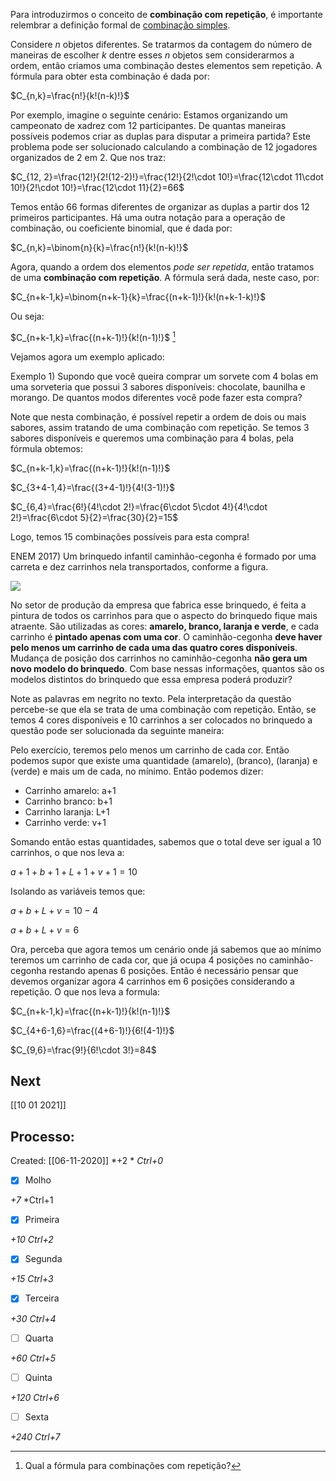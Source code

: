Para introduzirmos o conceito de **combinação com repetição**, é importante relembrar a definição formal de [combinação simples](https://www.infoescola.com/matematica/combinacao-simples/).

Considere _n_ objetos diferentes. Se tratarmos da contagem do número de maneiras de escolher _k_ dentre esses _n_ objetos sem considerarmos a ordem, então criamos uma combinação destes elementos sem repetição. A fórmula para obter esta combinação é dada por:

$C_{n,k}=\frac{n!}{k!(n-k)!}$

Por exemplo, imagine o seguinte cenário: Estamos organizando um campeonato de xadrez com 12 participantes. De quantas maneiras possíveis podemos criar as duplas para disputar a primeira partida? Este problema pode ser solucionado calculando a combinação de 12 jogadores organizados de 2 em 2. Que nos traz:

$C_{12, 2}=\frac{12!}{2!(12-2)!}=\frac{12!}{2!\cdot 10!}=\frac{12\cdot 11\cdot 10!}{2!\cdot 10!}=\frac{12\cdot 11}{2}=66$

Temos então 66 formas diferentes de organizar as duplas a partir dos 12 primeiros participantes. Há uma outra notação para a operação de combinação, ou coeficiente binomial, que é dada por:

$C_{n,k}=\binom{n}{k}=\frac{n!}{k!(n-k)!}$

Agora, quando a ordem dos elementos _pode ser repetida_, então tratamos de uma **combinação com repetição**. A fórmula será dada, neste caso, por:

$C_{n+k-1,k}=\binom{n+k-1}{k}=\frac{(n+k-1)!}{k!(n+k-1-k)!}$

Ou seja:

$C_{n+k-1,k}=\frac{(n+k-1)!}{k!(n-1)!}$ [^1]

[^1]: Qual a fórmula para combinações com repetição?

Vejamos agora um exemplo aplicado:

Exemplo 1) Supondo que você queira comprar um sorvete com 4 bolas em uma sorveteria que possui 3 sabores disponíveis: chocolate, baunilha e morango. De quantos modos diferentes você pode fazer esta compra?

Note que nesta combinação, é possível repetir a ordem de dois ou mais sabores, assim tratando de uma combinação com repetição. Se temos 3 sabores disponíveis e queremos uma combinação para 4 bolas, pela fórmula obtemos:

$C_{n+k-1,k}=\frac{(n+k-1)!}{k!(n-1)!}$

$C_{3+4-1,4}=\frac{(3+4-1)!}{4!(3-1)!}$

$C_{6,4}=\frac{6!}{4!\cdot 2!}=\frac{6\cdot 5\cdot 4!}{4!\cdot 2!}=\frac{6\cdot 5}{2}=\frac{30}{2}=15$

Logo, temos 15 combinações possíveis para esta compra!

ENEM 2017) Um brinquedo infantil caminhão-cegonha é formado por uma carreta e dez carrinhos nela transportados, conforme a figura.

![](https://www.infoescola.com/wp-content/uploads/2018/07/img_5b5f543601677.png)

No setor de produção da empresa que fabrica esse brinquedo, é feita a pintura de todos os carrinhos para que o aspecto do brinquedo fique mais atraente. São utilizadas as cores: **amarelo, branco, laranja e verde**, e cada carrinho é **pintado apenas com uma cor**. O caminhão-cegonha **deve haver pelo menos um carrinho de cada uma das quatro cores disponíveis**. Mudança de posição dos carrinhos no caminhão-cegonha **não gera um novo modelo do brinquedo**. Com base nessas informações, quantos são os modelos distintos do brinquedo que essa empresa poderá produzir?

Note as palavras em negrito no texto. Pela interpretação da questão percebe-se que ela se trata de uma combinação com repetição. Então, se temos 4 cores disponíveis e 10 carrinhos a ser colocados no brinquedo a questão pode ser solucionada da seguinte maneira:

Pelo exercício, teremos pelo menos um carrinho de cada cor. Então podemos supor que existe uma quantidade (amarelo), (branco), (laranja) e (verde) e mais um de cada, no mínimo. Então podemos dizer:

*   Carrinho amarelo: a+1
*   Carrinho branco: b+1
*   Carrinho laranja: L+1
*   Carrinho verde: v+1

Somando então estas quantidades, sabemos que o total deve ser igual a 10 carrinhos, o que nos leva a:

$a+1+b+1+L+1+v+1=10$

Isolando as variáveis temos que:

$a+b+L+v=10-4$

$a+b+L+v=6$

Ora, perceba que agora temos um cenário onde já sabemos que ao mínimo teremos um carrinho de cada cor, que já ocupa 4 posições no caminhão-cegonha restando apenas 6 posições. Então é necessário pensar que devemos organizar agora 4 carrinhos em 6 posições considerando a repetição. O que nos leva a formula:

$C_{n+k-1,k}=\frac{(n+k-1)!}{k!(n-1)!}$

$C_{4+6-1,6}=\frac{(4+6-1)!}{6!(4-1)!}$

$C_{9,6}=\frac{9!}{6!\cdot 3!}=84$

## Next
[[10 01 2021]]
## Processo:
Created: [[06-11-2020]]
*+2 *  *Ctrl+0*
- [x] Molho  

*+7*  *Ctrl+1

- [x] Primeira 

*+10*  *Ctrl+2*

- [x] Segunda

*+15*  *Ctrl+3*

- [x] Terceira 

*+30*  *Ctrl+4*

- [ ] Quarta 

*+60*  *Ctrl+5*

- [ ] Quinta 

*+120*  *Ctrl+6*

- [ ] Sexta 

*+240*  *Ctrl+7*


